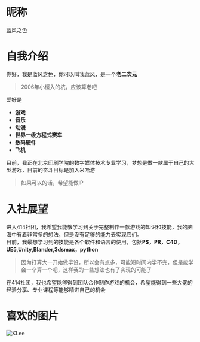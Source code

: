 # 昵称
蓝风之色
# 自我介绍
你好，我是蓝风之色，你可以叫我蓝风，是一个**老二次元**  
>2006年小樱入的坑，应该算老吧

爱好是  
- **游戏**
- **音乐**
- **动漫**
- **世界一级方程式赛车**
- **数码硬件**
- **飞机**

目前，我正在北京印刷学院的数字媒体技术专业学习，梦想是做一款属于自己的大型游戏，目前的奋斗目标是加入米哈游
>如果可以的话，希望能做IP

# 入社展望
进入414社团，我希望我能够学习到关于完整制作一款游戏的知识和技能，我的脑海中有着非常多的想法，但是没有足够的能力去实现它们。  
目前，我最想学习到的技能是各个软件和语言的使用，包括**PS，PR，C4D，UE5,Unity,Blander,3dsmax，python**  
>因为打算大一开始做毕设，所以会有点多，可能短时间内学不完，但是能学会一个算一个吧，这样我的一些想法也有了实现的可能了

在414社团，我也希望能够得到团队合作制作游戏的机会，希望能得到一些大佬的经验分享、专业课程等能够精进自己的机会
# 喜欢的图片
![KLee](https://i0.hdslb.com/bfs/new_dyn/2ba6d1776f9ff2a428ef4ac7c8f8da9026403323.jpg@1052w_!web-dynamic.avif "Klee")


